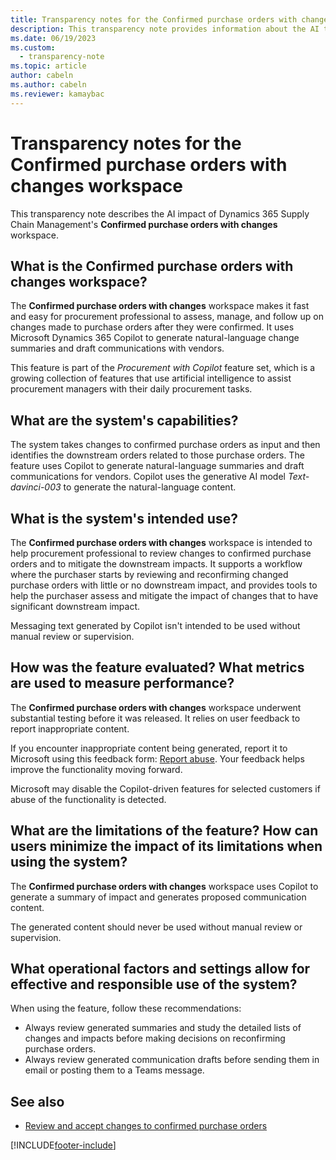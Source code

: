 ```yaml
---
title: Transparency notes for the Confirmed purchase orders with changes workspace
description: This transparency note provides information about the AI technology used in the Confirmed purchase orders with changes workspace for Dynamics 365 Supply Chain Management, along with key considerations and details about how the AI is used, how it was tested and evaluated, and any specific limitations.
ms.date: 06/19/2023
ms.custom: 
  - transparency-note
ms.topic: article
author: cabeln
ms.author: cabeln
ms.reviewer: kamaybac
---
```


# Transparency notes for the Confirmed purchase orders with changes workspace

This transparency note describes the AI impact of Dynamics 365 Supply Chain Management's **Confirmed purchase orders with changes** workspace.

## What is the Confirmed purchase orders with changes workspace?

The **Confirmed purchase orders with changes** workspace makes it fast and easy for procurement professional to assess, manage, and follow up on changes made to purchase orders after they were confirmed. It uses Microsoft Dynamics 365 Copilot to generate natural-language change summaries and draft communications with vendors.

This feature is part of the *Procurement with Copilot* feature set, which is a growing collection of features that use artificial intelligence to assist procurement managers with their daily procurement tasks.

## What are the system's capabilities?

The system takes changes to confirmed purchase orders as input and then identifies the downstream orders related to those purchase orders. The feature uses Copilot to generate natural-language summaries and draft communications for vendors. Copilot uses the generative AI model *Text-davinci-003* to generate the natural-language content.

## What is the system's intended use?

The **Confirmed purchase orders with changes** workspace is intended to help procurement professional to review changes to confirmed purchase orders and to mitigate the downstream impacts. It supports a workflow where the purchaser starts by reviewing and reconfirming changed purchase orders with little or no downstream impact, and provides tools to help the purchaser assess and mitigate the impact of changes that to have significant downstream impact.

Messaging text generated by Copilot isn't intended to be used without manual review or supervision.

## How was the feature evaluated? What metrics are used to measure performance?

The **Confirmed purchase orders with changes** workspace underwent substantial testing before it was released. It relies on user feedback to report inappropriate content.

If you encounter inappropriate content being generated, report it to Microsoft using this feedback form: [Report abuse](https://msrc.microsoft.com/report/abuse?ThreatType=URL&IncidentType=Responsible%20AI&SourceUrl=https://dynamics.microsoft.com/supply-chain-management/overview/). Your feedback helps improve the functionality moving forward.

Microsoft may disable the Copilot-driven features for selected customers if abuse of the functionality is detected.

## What are the limitations of the feature? How can users minimize the impact of its limitations when using the system?

The **Confirmed purchase orders with changes** workspace uses Copilot to generate a summary of impact and generates proposed communication content.

The generated content should never be used without manual review or supervision.

## What operational factors and settings allow for effective and responsible use of the system?

When using the feature, follow these recommendations:

- Always review generated summaries and study the detailed lists of changes and impacts before making decisions on reconfirming purchase orders.
- Always review generated communication drafts before sending them in email or posting them to a Teams message.

## See also

- [Review and accept changes to confirmed purchase orders](procurement/purchase-order-changes-after-confirmation.md)

[!INCLUDE[footer-include](../includes/footer-banner.md)]
